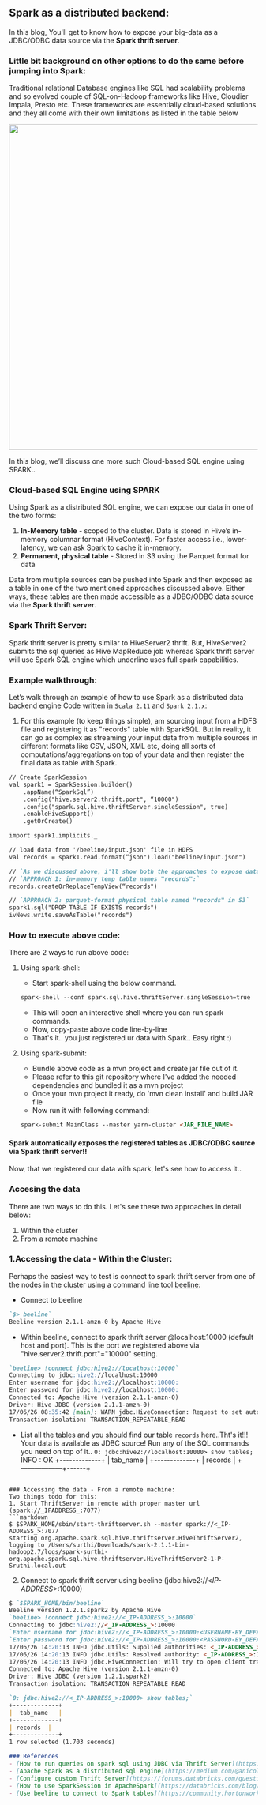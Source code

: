 ## Spark as a distributed backend:
In this blog, You'll get to know how to expose your big-data as a JDBC/ODBC data source via the **Spark thrift server**.

### Little bit background on other options to do the same before jumping into Spark:
Traditional relational Database engines like SQL had scalability problems and so evolved couple of SQL-on-Hadoop frameworks like Hive, Cloudier Impala, Presto etc. These frameworks are essentially cloud-based solutions and they all come with their own limitations as listed in the table below

<img width="660" src="https://user-images.githubusercontent.com/22542670/27549999-a03c529a-5abb-11e7-958b-c53f55e162f9.png">

In this blog, we’ll discuss one more such Cloud-based SQL engine using SPARK..

### Cloud-based SQL Engine using SPARK
Using Spark as a distributed SQL engine, we can expose our data in one of the two forms:
1. **In-Memory table** - scoped to the cluster. Data is stored in Hive’s in-memory columnar format (HiveContext). For faster access i.e., lower-latency, we can ask Spark to cache it in-memory.
2. **Permanent, physical table** - Stored in S3 using the Parquet format for data

Data from multiple sources can be pushed into Spark and then exposed as a table in one of the two mentioned approaches discussed above. Either ways, these tables are then made accessible as a JDBC/ODBC data source via the **Spark thrift server**.

### Spark Thrift Server:
Spark thrift server is pretty similar to HiveServer2 thrift. But, HiveServer2 submits the sql queries as Hive MapReduce job whereas Spark thrift server will use Spark SQL engine which underline uses full spark capabilities. 

### Example walkthrough:
Let’s walk through an example of how to use Spark as a distributed data backend engine
Code written in `Scala 2.11` and `Spark 2.1.x`:

1. For this example (to keep things simple), am sourcing input from a HDFS file and registering it as "records" table with SparkSQL. But in reality, it can go as complex as streaming your input data from multiple sources in different formats like CSV, JSON, XML etc, doing all sorts of computations/aggregations on top of your data and then register the final data as table with Spark. 

```markdown
// Create SparkSession
val spark1 = SparkSession.builder()
	.appName(“SparkSql”)
	.config("hive.server2.thrift.port", “10000")
	.config("spark.sql.hive.thriftServer.singleSession", true)
	.enableHiveSupport()
	.getOrCreate()

import spark1.implicits._

// load data from '/beeline/input.json' file in HDFS
val records = spark1.read.format(“json").load("beeline/input.json")

// `As we discussed above, i'll show both the approaches to expose data with SparkSQL (Use any one of them):`
// `APPROACH 1: in-memory temp table names "records":`
records.createOrReplaceTempView(“records")

// `APPROACH 2: parquet-format physical table named "records" in S3`
spark1.sql("DROP TABLE IF EXISTS records")
ivNews.write.saveAsTable("records")
```

### How to execute above code:
There are 2 ways to run above code:
1. Using spark-shell:
    - Start spark-shell using the below command.
    ```markdown
	spark-shell --conf spark.sql.hive.thriftServer.singleSession=true
    ```
    - This will open an interactive shell where you can run spark commands. 
    - Now, copy-paste above code line-by-line
    - That's it.. you just registered ur data with Spark.. Easy right :)

2. Using spark-submit:
     - Bundle above code as a mvn project and create jar file out of it.
     - Please refer to this git repository where I've added the needed dependencies and bundled it as a mvn project
     - Once your mvn project it ready, do 'mvn clean install' and build JAR file
     - Now run it with following command:
	```markdown
	spark-submit MainClass --master yarn-cluster <JAR_FILE_NAME>
	```

#### Spark automatically exposes the registered tables as JDBC/ODBC source via Spark thrift server!!

Now, that we registered our data with spark, let's see how to access it..
### Accesing the data
There are two ways to do this. Let's see these two approaches in detail below:
1. Within the cluster
2. From a remote machine

### 1.Accessing the data - Within the Cluster:
Perhaps the easiest way to test is connect to spark thrift server from one of the nodes in the cluster using a command line tool [beeline](https://cwiki.apache.org/confluence/display/Hive/HiveServer2+Clients#HiveServer2Clients-Beeline–NewCommandLineShell): 

- Connect to beeline
```markdown
`$> beeline`
Beeline version 2.1.1-amzn-0 by Apache Hive
```
- Within beeline, connect to spark thrift server @localhost:10000 (default host and port). This is the port we registered above via "hive.server2.thrift.port"="10000" setting.
```markdown
`beeline> !connect jdbc:hive2://localhost:10000`
Connecting to jdbc:hive2://localhost:10000
Enter username for jdbc:hive2://localhost:10000:
Enter password for jdbc:hive2://localhost:10000:
Connected to: Apache Hive (version 2.1.1-amzn-0)
Driver: Hive JDBC (version 2.1.1-amzn-0)
17/06/26 08:35:42 [main]: WARN jdbc.HiveConnection: Request to set autoCommit to false; Hive does not support autoCommit=false.
Transaction isolation: TRANSACTION_REPEATABLE_READ
```
- List all the tables and you should find our table `records` here..Tht's it!!! Your data is available as JDBC source! Run any of the SQL commands you need on top of it..
`0: jdbc:hive2://localhost:10000> show tables;`
INFO  : OK
+-------------+
|  tab_name   |
+-------------+
| records     |
+——————+------+
```

### Accessing the data - From a remote machine:
Two things todo for this:
1. Start ThriftServer in remote with proper master url (spark://_IPADDRESS_:7077)
```markdown
$ $SPARK_HOME/sbin/start-thriftserver.sh --master spark://<_IP-ADDRESS_>:7077
starting org.apache.spark.sql.hive.thriftserver.HiveThriftServer2, logging to /Users/surthi/Downloads/spark-2.1.1-bin-hadoop2.7/logs/spark-surthi-org.apache.spark.sql.hive.thriftserver.HiveThriftServer2-1-P-Sruthi.local.out
```

2. Connect to spark thrift server using beeline (jdbc:hive2://<_IP-ADDRESS_>:10000)
```markdown
$ `$SPARK_HOME/bin/beeline`
Beeline version 1.2.1.spark2 by Apache Hive
`beeline> !connect jdbc:hive2://<_IP-ADDRESS_>:10000`
Connecting to jdbc:hive2://<_IP-ADDRESS_>:10000
`Enter username for jdbc:hive2://<_IP-ADDRESS_>:10000:<USERNAME-BY_DEFAULT_BLANK>`
`Enter password for jdbc:hive2://<_IP-ADDRESS_>:10000:<PASSWORD-BY_DEFAULT_BLANK>`
17/06/26 14:20:13 INFO jdbc.Utils: Supplied authorities: <_IP-ADDRESS_>:10000
17/06/26 14:20:13 INFO jdbc.Utils: Resolved authority: <_IP-ADDRESS_>:10000
17/06/26 14:20:13 INFO jdbc.HiveConnection: Will try to open client transport with JDBC Uri: jdbc:hive2://<_IP-ADDRESS_>:10000
Connected to: Apache Hive (version 2.1.1-amzn-0)
Driver: Hive JDBC (version 1.2.1.spark2)
Transaction isolation: TRANSACTION_REPEATABLE_READ

`0: jdbc:hive2://<_IP-ADDRESS_>:10000> show tables;`
+-------------+
|  tab_name   |
+-------------+
| records  |
+-------------+
1 row selected (1.703 seconds)

### References
- [How to run queries on spark sql using JDBC via Thrift Server](https://developer.ibm.com/hadoop/2016/08/22/how-to-run-queries-on-spark-sql-using-jdbc-via-thrift-server/)
- [Apache Spark as a distributed sql engine](https://medium.com/@anicolaspp/apache-spark-as-a-distributed-sql-engine-4373e254e0f9) 
- [Configure custom Thrift Server](https://forums.databricks.com/questions/1464/how-to-configure-thrift-server-to-use-a-custom-spa.html)
- [How to use SparkSession in ApacheSpark](https://databricks.com/blog/2016/08/15/how-to-use-sparksession-in-apache-spark-2-0.html)
- [Use beeline to connect to Spark tables](https://community.hortonworks.com/questions/32810/spark-temporary-table-is-not-shown-in-beeline.html)
